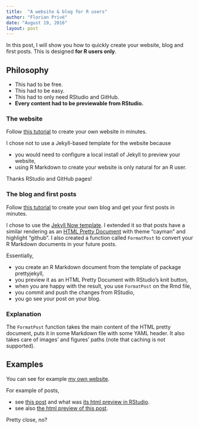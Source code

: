 ```yaml
---
title:  "A website & blog for R users"
author: "Florian Privé"
date: "August 19, 2016"
layout: post
---
```




<section class="main-content">
<p>In this post, I will show you how to quickly create your website, blog and first posts. This is designed <strong>for R users only</strong>.</p>
<div id="philosophy" class="section level2">
<h2>Philosophy</h2>
<ul>
<li>This had to be free.</li>
<li>This had to be easy.</li>
<li>This had to only need RStudio and GitHub.</li>
<li><strong>Every content had to be previewable from RStudio.</strong></li>
</ul>
<div id="the-website" class="section level3">
<h3>The website</h3>
<p>Follow <a href="https://github.com/privefl/rmarkdown-website-template#make-your-website-with-r-markdown-in-minutes">this tutorial</a> to create your own website in minutes.</p>
<p>I chose not to use a Jekyll-based template for the website because</p>
<ul>
<li>you would need to configure a local install of Jekyll to preview your website,</li>
<li>using R Markdown to create your website is only natural for an R user.</li>
</ul>
<p>Thanks RStudio and GitHub pages!</p>
</div>
<div id="the-blog-and-first-posts" class="section level3">
<h3>The blog and first posts</h3>
<p>Follow <a href="https://github.com/privefl/jekyll-now-r-template#add-a-blog-to-your-website-in-minutes">this tutorial</a> to create your own blog and get your first posts in minutes.</p>
<p>I chose to use the <a href="https://github.com/barryclark/jekyll-now">Jekyll Now template</a>. I extended it so that posts have a similar rendering as an <a href="http://statr.me/2016/08/creating-pretty-documents-with-the-prettydoc-package/">HTML Pretty Document</a> with theme “cayman” and highlight “github”. I also created a function called <code>FormatPost</code> to convert your R Markdown documents in your future posts.</p>
<p>Essentially,</p>
<ul>
<li>you create an R Markdown document from the template of package prettyjekyll,</li>
<li>you preview it as an HTML Pretty Document with RStudio’s knit button,</li>
<li>when you are happy with the result, you use <code>FormatPost</code> on the Rmd file,</li>
<li>you commit and push the changes from RStudio,</li>
<li>you go see your post on your blog.</li>
</ul>
</div>
<div id="explanation" class="section level3">
<h3>Explanation</h3>
<p>The <code>FormatPost</code> function takes the main content of the HTML pretty document, puts it in some Markdown file with some YAML header. It also takes care of images’ and figures’ paths (note that caching is not supported).</p>
</div>
</div>
<div id="examples" class="section level2">
<h2>Examples</h2>
<p>You can see for example <a href="https://privefl.github.io/">my own website</a>.</p>
<p>For example of posts,</p>
<ul>
<li>see <a href="https://privefl.github.io/blog/R-package-primefactr/">this post</a> and what was <a href="https://htmlpreview.github.io/?https://github.com/privefl/blog/blob/gh-pages/_knitr/post-primefactr.html">its html preview in RStudio</a>.</li>
<li>see also <a href="https://htmlpreview.github.io/?https://github.com/privefl/blog/blob/gh-pages/_knitr/post-webpage-blog.html">the html preview of this post</a>.</li>
</ul>
<p>Pretty close, no?</p>
</div>
</section>
